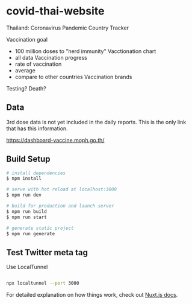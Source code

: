 # covid-thai-website
Thailand: Coronavirus Pandemic Country Tracker

Vaccination goal
- 100 million doses to "herd immunity"
Vacctionation chart
- all data
Vaccination progress
- rate of vaccination
- average
- compare to other countries
Vaccination brands

Testing?
Death?

## Data
3rd dose data is not yet included in the daily reports.
This is the only link that has this information.

https://dashboard-vaccine.moph.go.th/

## Build Setup

```bash
# install dependencies
$ npm install

# serve with hot reload at localhost:3000
$ npm run dev

# build for production and launch server
$ npm run build
$ npm run start

# generate static project
$ npm run generate
```

## Test Twitter meta tag
Use LocalTunnel

```bash

npx localtunnel --port 3000
```

For detailed explanation on how things work, check out [Nuxt.js docs](https://nuxtjs.org).